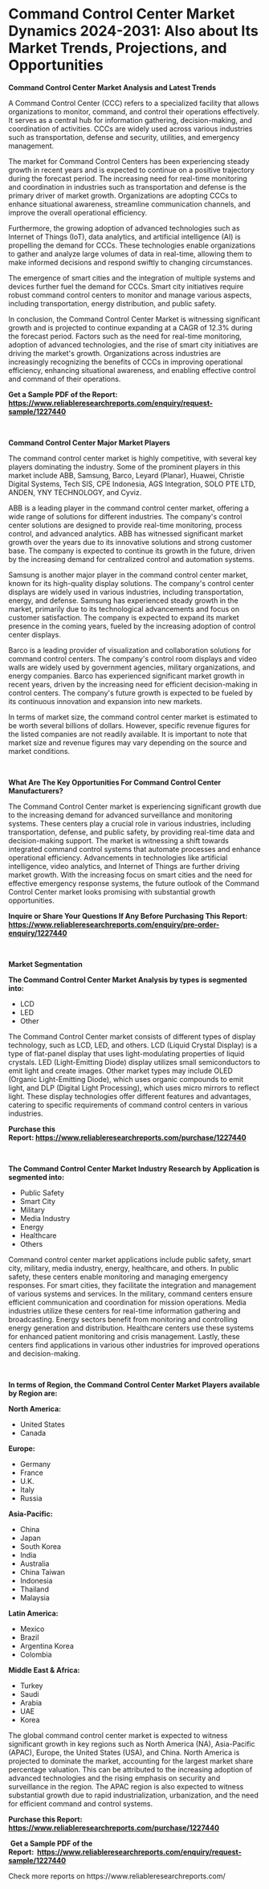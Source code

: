 <p><h1>Command Control Center Market Dynamics 2024-2031: Also about Its Market Trends, Projections, and Opportunities</h1></p><p><strong>Command Control Center Market Analysis and Latest Trends</strong></p>
<p><p>A Command Control Center (CCC) refers to a specialized facility that allows organizations to monitor, command, and control their operations effectively. It serves as a central hub for information gathering, decision-making, and coordination of activities. CCCs are widely used across various industries such as transportation, defense and security, utilities, and emergency management.</p><p>The market for Command Control Centers has been experiencing steady growth in recent years and is expected to continue on a positive trajectory during the forecast period. The increasing need for real-time monitoring and coordination in industries such as transportation and defense is the primary driver of market growth. Organizations are adopting CCCs to enhance situational awareness, streamline communication channels, and improve the overall operational efficiency.</p><p>Furthermore, the growing adoption of advanced technologies such as Internet of Things (IoT), data analytics, and artificial intelligence (AI) is propelling the demand for CCCs. These technologies enable organizations to gather and analyze large volumes of data in real-time, allowing them to make informed decisions and respond swiftly to changing circumstances.</p><p>The emergence of smart cities and the integration of multiple systems and devices further fuel the demand for CCCs. Smart city initiatives require robust command control centers to monitor and manage various aspects, including transportation, energy distribution, and public safety.</p><p>In conclusion, the Command Control Center Market is witnessing significant growth and is projected to continue expanding at a CAGR of 12.3% during the forecast period. Factors such as the need for real-time monitoring, adoption of advanced technologies, and the rise of smart city initiatives are driving the market's growth. Organizations across industries are increasingly recognizing the benefits of CCCs in improving operational efficiency, enhancing situational awareness, and enabling effective control and command of their operations.</p></p>
<p><strong>Get a Sample PDF of the Report:&nbsp; <a href="https://www.reliableresearchreports.com/enquiry/request-sample/1227440">https://www.reliableresearchreports.com/enquiry/request-sample/1227440</a></strong></p>
<p>&nbsp;</p>
<p><strong>Command Control Center Major Market Players</strong></p>
<p><p>The command control center market is highly competitive, with several key players dominating the industry. Some of the prominent players in this market include ABB, Samsung, Barco, Leyard (Planar), Huawei, Christie Digital Systems, Tech SIS, CPE Indonesia, AGS Integration, SOLO PTE LTD, ANDEN, YNY TECHNOLOGY, and Cyviz. </p><p>ABB is a leading player in the command control center market, offering a wide range of solutions for different industries. The company's control center solutions are designed to provide real-time monitoring, process control, and advanced analytics. ABB has witnessed significant market growth over the years due to its innovative solutions and strong customer base. The company is expected to continue its growth in the future, driven by the increasing demand for centralized control and automation systems.</p><p>Samsung is another major player in the command control center market, known for its high-quality display solutions. The company's control center displays are widely used in various industries, including transportation, energy, and defense. Samsung has experienced steady growth in the market, primarily due to its technological advancements and focus on customer satisfaction. The company is expected to expand its market presence in the coming years, fueled by the increasing adoption of control center displays.</p><p>Barco is a leading provider of visualization and collaboration solutions for command control centers. The company's control room displays and video walls are widely used by government agencies, military organizations, and energy companies. Barco has experienced significant market growth in recent years, driven by the increasing need for efficient decision-making in control centers. The company's future growth is expected to be fueled by its continuous innovation and expansion into new markets.</p><p>In terms of market size, the command control center market is estimated to be worth several billions of dollars. However, specific revenue figures for the listed companies are not readily available. It is important to note that market size and revenue figures may vary depending on the source and market conditions.</p></p>
<p>&nbsp;</p>
<p><strong>What Are The Key Opportunities For Command Control Center Manufacturers?</strong></p>
<p><p>The Command Control Center market is experiencing significant growth due to the increasing demand for advanced surveillance and monitoring systems. These centers play a crucial role in various industries, including transportation, defense, and public safety, by providing real-time data and decision-making support. The market is witnessing a shift towards integrated command control systems that automate processes and enhance operational efficiency. Advancements in technologies like artificial intelligence, video analytics, and Internet of Things are further driving market growth. With the increasing focus on smart cities and the need for effective emergency response systems, the future outlook of the Command Control Center market looks promising with substantial growth opportunities.</p></p>
<p><strong>Inquire or Share Your Questions If Any Before Purchasing This Report: <a href="https://www.reliableresearchreports.com/enquiry/pre-order-enquiry/1227440">https://www.reliableresearchreports.com/enquiry/pre-order-enquiry/1227440</a></strong></p>
<p>&nbsp;</p>
<p><strong>Market Segmentation</strong></p>
<p><strong>The Command Control Center Market Analysis by types is segmented into:</strong></p>
<p><ul><li>LCD</li><li>LED</li><li>Other</li></ul></p>
<p><p>The Command Control Center market consists of different types of display technology, such as LCD, LED, and others. LCD (Liquid Crystal Display) is a type of flat-panel display that uses light-modulating properties of liquid crystals. LED (Light-Emitting Diode) display utilizes small semiconductors to emit light and create images. Other market types may include OLED (Organic Light-Emitting Diode), which uses organic compounds to emit light, and DLP (Digital Light Processing), which uses micro mirrors to reflect light. These display technologies offer different features and advantages, catering to specific requirements of command control centers in various industries.</p></p>
<p><strong>Purchase this Report:&nbsp;<a href="https://www.reliableresearchreports.com/purchase/1227440">https://www.reliableresearchreports.com/purchase/1227440</a></strong></p>
<p>&nbsp;</p>
<p><strong>The Command Control Center Market Industry Research by Application is segmented into:</strong></p>
<p><ul><li>Public Safety</li><li>Smart City</li><li>Military</li><li>Media Industry</li><li>Energy</li><li>Healthcare</li><li>Others</li></ul></p>
<p><p>Command control center market applications include public safety, smart city, military, media industry, energy, healthcare, and others. In public safety, these centers enable monitoring and managing emergency responses. For smart cities, they facilitate the integration and management of various systems and services. In the military, command centers ensure efficient communication and coordination for mission operations. Media industries utilize these centers for real-time information gathering and broadcasting. Energy sectors benefit from monitoring and controlling energy generation and distribution. Healthcare centers use these systems for enhanced patient monitoring and crisis management. Lastly, these centers find applications in various other industries for improved operations and decision-making.</p></p>
<p>&nbsp;</p>
<p><strong>In terms of Region, the Command Control Center Market Players available by Region are:</strong></p>
<p>
    <p> <strong> North America: </strong>
        <ul>
            <li>United States</li>
            <li>Canada</li>
        </ul>
        </p> 
    <p> <strong> Europe: </strong>
        <ul>
            <li>Germany</li>
            <li>France</li>
            <li>U.K.</li>
            <li>Italy</li>
            <li>Russia</li>
        </ul>
        </p> 
    <p> <strong> Asia-Pacific: </strong>
        <ul>
            <li>China</li>
            <li>Japan</li>
            <li>South Korea</li>
            <li>India</li>
            <li>Australia</li>
            <li>China Taiwan</li>
            <li>Indonesia</li>
            <li>Thailand</li>
            <li>Malaysia</li>
        </ul>
        </p> 
    <p> <strong> Latin America: </strong>
        <ul>
            <li>Mexico</li>
            <li>Brazil</li>
            <li>Argentina Korea</li>
            <li>Colombia</li>
        </ul>
        </p> 
    <p> <strong> Middle East & Africa: </strong>
        <ul>
            <li>Turkey</li>
            <li>Saudi</li>
            <li>Arabia</li>
            <li>UAE</li>
            <li>Korea</li>
        </ul>
    </p>
    </p>
<p><p>The global command control center market is expected to witness significant growth in key regions such as North America (NA), Asia-Pacific (APAC), Europe, the United States (USA), and China. North America is projected to dominate the market, accounting for the largest market share percentage valuation. This can be attributed to the increasing adoption of advanced technologies and the rising emphasis on security and surveillance in the region. The APAC region is also expected to witness substantial growth due to rapid industrialization, urbanization, and the need for efficient command and control systems.</p></p>
<p><strong>Purchase this Report: <a href="https://www.reliableresearchreports.com/purchase/1227440">https://www.reliableresearchreports.com/purchase/1227440</a></strong></p>
<p>&nbsp;<strong>Get a Sample PDF of the Report:&nbsp;&nbsp;<a href="https://www.reliableresearchreports.com/enquiry/request-sample/1227440">https://www.reliableresearchreports.com/enquiry/request-sample/1227440</a></strong></p>
<p><strong></strong></p>
<p>Check more reports on https://www.reliableresearchreports.com/</p>